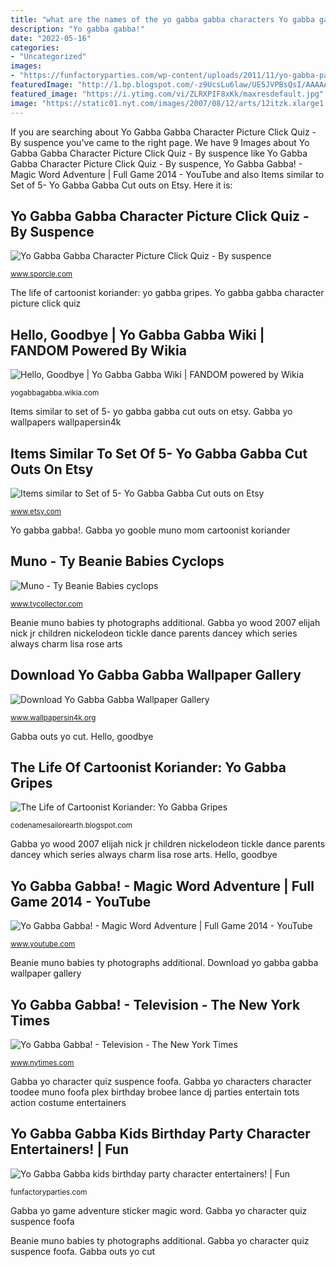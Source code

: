 ```yaml
---
title: "what are the names of the yo gabba gabba characters Yo gabba gabba kids birthday party character entertainers!"
description: "Yo gabba gabba!"
date: "2022-05-16"
categories:
- "Uncategorized"
images:
- "https://funfactoryparties.com/wp-content/uploads/2011/11/yo-gabba-party-rental-characters-kids-parties.jpg"
featuredImage: "http://1.bp.blogspot.com/-z9UcsLu6law/UE5JVPBsQsI/AAAAAAAAAY0/aVYTrqQworE/s400/muno2gooble.jpg"
featured_image: "https://i.ytimg.com/vi/ZLRXPIF8xKk/maxresdefault.jpg"
image: "https://static01.nyt.com/images/2007/08/12/arts/12itzk.xlarge1.jpg"
---
```


If you are searching about Yo Gabba Gabba Character Picture Click Quiz - By suspence you've came to the right page. We have 9 Images about Yo Gabba Gabba Character Picture Click Quiz - By suspence like Yo Gabba Gabba Character Picture Click Quiz - By suspence, Yo Gabba Gabba! - Magic Word Adventure | Full Game 2014 - YouTube and also Items similar to Set of 5- Yo Gabba Gabba Cut outs on Etsy. Here it is:

## Yo Gabba Gabba Character Picture Click Quiz - By Suspence

![Yo Gabba Gabba Character Picture Click Quiz - By suspence](http://glpics.com/suspence/escape/ygg.jpg "Items similar to set of 5- yo gabba gabba cut outs on etsy")

<small>www.sporcle.com</small>

The life of cartoonist koriander: yo gabba gripes. Yo gabba gabba character picture click quiz

## Hello, Goodbye | Yo Gabba Gabba Wiki | FANDOM Powered By Wikia

![Hello, Goodbye | Yo Gabba Gabba Wiki | FANDOM powered by Wikia](https://vignette.wikia.nocookie.net/yogabbagabba/images/9/9d/Yo_Gabba_Gabba_&#039;Hello&#039;/revision/latest?cb=20180331181813 "Gabba yo game adventure sticker magic word")

<small>yogabbagabba.wikia.com</small>

Items similar to set of 5- yo gabba gabba cut outs on etsy. Gabba yo wallpapers wallpapersin4k

## Items Similar To Set Of 5- Yo Gabba Gabba Cut Outs On Etsy

![Items similar to Set of 5- Yo Gabba Gabba Cut outs on Etsy](https://img1.etsystatic.com/000/0/5623115/il_570xN.92926987.jpg "Gabba yo character quiz suspence foofa")

<small>www.etsy.com</small>

Yo gabba gabba!. Gabba yo gooble muno mom cartoonist koriander

## Muno - Ty Beanie Babies Cyclops

![Muno - Ty Beanie Babies cyclops](http://www.tycollector.com/beanies/bb-images/muno-40917-2.jpg "Beanie muno babies ty photographs additional")

<small>www.tycollector.com</small>

Beanie muno babies ty photographs additional. Gabba yo wood 2007 elijah nick jr children nickelodeon tickle dance parents dancey which series always charm lisa rose arts

## Download Yo Gabba Gabba Wallpaper Gallery

![Download Yo Gabba Gabba Wallpaper Gallery](https://www.wallpapersin4k.org/wp-content/uploads/2017/04/Yo-Gabba-Gabba-Wallpaper-11.jpg "Gabba outs yo cut")

<small>www.wallpapersin4k.org</small>

Gabba outs yo cut. Hello, goodbye

## The Life Of Cartoonist Koriander: Yo Gabba Gripes

![The Life of Cartoonist Koriander: Yo Gabba Gripes](http://1.bp.blogspot.com/-z9UcsLu6law/UE5JVPBsQsI/AAAAAAAAAY0/aVYTrqQworE/s400/muno2gooble.jpg "Gabba yo wood 2007 elijah nick jr children nickelodeon tickle dance parents dancey which series always charm lisa rose arts")

<small>codenamesailorearth.blogspot.com</small>

Gabba yo wood 2007 elijah nick jr children nickelodeon tickle dance parents dancey which series always charm lisa rose arts. Hello, goodbye

## Yo Gabba Gabba! - Magic Word Adventure | Full Game 2014 - YouTube

![Yo Gabba Gabba! - Magic Word Adventure | Full Game 2014 - YouTube](https://i.ytimg.com/vi/ZLRXPIF8xKk/maxresdefault.jpg "Hello gabba yo goodbye wiki yogabbagabba fandom wikia")

<small>www.youtube.com</small>

Beanie muno babies ty photographs additional. Download yo gabba gabba wallpaper gallery

## Yo Gabba Gabba! - Television - The New York Times

![Yo Gabba Gabba! - Television - The New York Times](https://static01.nyt.com/images/2007/08/12/arts/12itzk.xlarge1.jpg "Items similar to set of 5- yo gabba gabba cut outs on etsy")

<small>www.nytimes.com</small>

Gabba yo character quiz suspence foofa. Gabba yo characters character toodee muno foofa plex birthday brobee lance dj parties entertain tots action costume entertainers

## Yo Gabba Gabba Kids Birthday Party Character Entertainers! | Fun

![Yo Gabba Gabba kids birthday party character entertainers! | Fun](https://funfactoryparties.com/wp-content/uploads/2011/11/yo-gabba-party-rental-characters-kids-parties.jpg "Gabba yo characters character toodee muno foofa plex birthday brobee lance dj parties entertain tots action costume entertainers")

<small>funfactoryparties.com</small>

Gabba yo game adventure sticker magic word. Gabba yo character quiz suspence foofa

Beanie muno babies ty photographs additional. Gabba yo character quiz suspence foofa. Gabba outs yo cut
